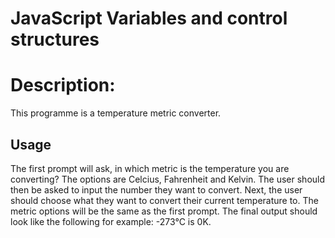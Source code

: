 # JavaScript Variables and control structures

# Description:

This programme is a temperature metric converter.


## Usage

The first prompt will ask, in which metric is the temperature you are converting? The options are Celcius, Fahrenheit and Kelvin.
The user should then be asked to input the number they want to convert. Next, the user should choose what they want to convert their current temperature to. The metric options will be the same as the first prompt.
The final output should look like the following for example: -273°C is 0K.


 
